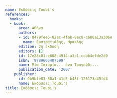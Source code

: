 ```yaml
---
name: Εκδόσεις Toubi's
references:
  books:
  - book:
      area: Αθήνα
      authors:
      - id: 8479fee5-82ac-4fab-8ec8-c680a13a306e
        name: Ευστρατιάδης, Ηρακλής
      edition: 2η έκδοση
      editors: []
      id: 17e28c01-e608-4914-a3c1-ccbb4efde2d9
      isbn: '9789605407599'
      name: Μία Ιστορία... ένα Τραγούδι...
      publication_date: '2007'
    publisher:
      id: 9b9bfe83-80a1-41c5-b48f-126173a45fd4
      name: Εκδόσεις Toubi's
title: Εκδόσεις Toubi's
---
```


